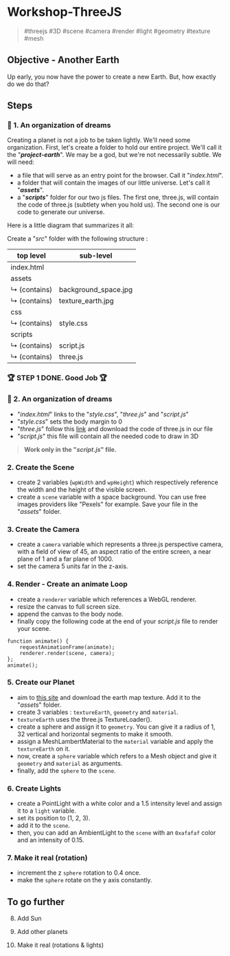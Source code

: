 # Workshop-ThreeJS
> \#threejs \#3D \#scene \#camera \#render \#light \#geometry \#texture \#mesh

## Objective - Another Earth

Up early, you now have the power to create a new Earth. But, how exactly do we do that?


## Steps

### :file_folder: 1. An organization of dreams

Creating a planet is not a job to be taken lightly. We'll need some organization.
First, let's create a folder to hold our entire project. We'll call it the "***project-earth***".
We may be a god, but we're not necessarily subtle.
We will need:
- a file that will serve as an entry point for the browser. Call it "*index.html*".
- a folder that will contain the images of our little universe. Let's call it "***assets***".
- a "***scripts***" folder for our two js files. The first one, three.js, will contain the code of three.js (subtlety when you hold us). The second one is our code to generate our universe.

Here is a little diagram that summarizes it all:

Create a "*_src_*" folder with the following structure :

top level | sub-level
---|---
| index.html
assets |
↳ (contains) | background_space.jpg
↳ (contains) | texture_earth.jpg
css |
↳ (contains) | style.css
scripts |
↳ (contains) | script.js
↳ (contains) | three.js


### :trophy: STEP 1 DONE. Good Job :trophy:

### :file_folder: 2. An organization of dreams

- "_index.html_" links to the "_style.css_", "_three.js_" and "_script.js_"
- "_style.css_" sets the body margin to 0
- "_three.js_" follow this [link](https://threejs.org) and download the code of three.js in our file
- "_script.js_" this file will contain all the needed code to draw in 3D

> **Work only in the "_script.js_" file.**

### 2. Create the Scene

- create 2 variables (`wpWidth` and `wpHeight`) which respectively reference the width and the height of the visible screen.
- create a `scene` variable with a space background. You can use free images providers like "Pexels" for example. Save your file in the "_*assets*_" folder.

### 3. Create the Camera

- create a `camera` variable which represents a three.js perspective camera, with a field of view of 45, an aspect ratio of the entire screen, a near plane of 1 and a far plane of 1000.
- set the camera 5 units far in the z-axis.

### 4. Render - Create an animate Loop

- create a `renderer` variable which references a WebGL renderer.
- resize the canvas to full screen size.
- append the canvas to the body node.
- finally copy the following code at the end of your _script.js_ file to render your scene.

```
function animate() {
    requestAnimationFrame(animate);
    renderer.render(scene, camera);
};
animate();
```

### 5. Create our Planet

- aim to [this site](https://www.solarsystemscope.com/textures/) and download the earth map texture. Add it to the "_*assets*_" folder.
- create 3 variables : `textureEarth`, `geometry` and `material`.
- `textureEarth` uses the three.js TextureLoader().
- create a sphere and assign it to `geometry`. You can give it a radius of 1, 32 vertical and horizontal segments to make it smooth.
- assign a MeshLambertMaterial to the `material` variable and apply the `textureEarth` on it.
- now, create a `sphere` variable which refers to a Mesh object and give it `geometry` and `material` as arguments.
- finally, add the `sphere` to the `scene`.

### 6. Create Lights

- create a PointLight with a white color and a 1.5 intensity level and assign it to a `light` variable.
- set its position to (1, 2, 3).
- add it to the `scene`.
- then, you can add an AmbientLight to the `scene` with an `0xafafaf` color and an intensity of 0.15.

### 7. Make it real (rotation)

- increment the z `sphere` rotation to 0.4 once.
- make the `sphere` rotate on the y axis constantly.

## To go further

8. Add Sun

9. Add other planets

10. Make it real (rotations & lights)

